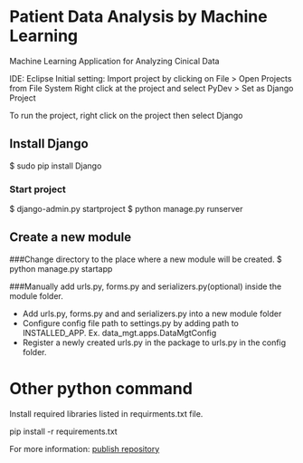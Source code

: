 # Patient Data Analysis by Machine Learning 
Machine Learning Application for Analyzing Cinical Data

IDE: Eclipse
Initial setting:
Import project by clicking on File > Open Projects from File System
Right click at the project and select PyDev > Set as Django Project

To run the project, right click on the project then select Django

## Install Django
$ sudo pip install Django

### Start project
$ django-admin.py startproject <project name>
$ python manage.py runserver

## Create a new module
###Change directory to the place where a new module will be created.
$ python manage.py startapp <module name>

###Manually add urls.py, forms.py and serializers.py(optional) inside the module folder.
- Add urls.py, forms.py and and serializers.py into a new module folder	
- Configure config file path to settings.py by adding path to INSTALLED_APP. Ex. data_mgt.apps.DataMgtConfig
- Register a newly created urls.py in the package to urls.py in the config folder.

# Other python command
Install required libraries listed in requirments.txt file.

pip install -r requirements.txt

For more information: [publish repository](https://repositori.upf.edu/handle/10230/42547)
